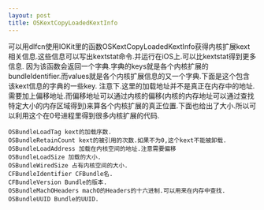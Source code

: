 ```yaml
---
layout: post
title: OSKextCopyLoadedKextInfo
---
```


可以用dlfcn使用IOKit里的函数OSKextCopyLoadedKextInfo获得内核扩展kext相关信息.这些信息可以写出kextstat命令.并运行在iOS上.可以比kextstat得到更多信息.
因为该函数会返回一个字典.字典的keys就是各个内核扩展的bundleIdentifier.而values就是各个内核扩展信息的又一个字典.下面是这个包含该kext信息的字典的一些key.
注意下.这里的加载地址并不是真正在内存中的地址.需要加上偏移地址.而偏移地址可以通过内核的偏移(内核的内存地址可以通过查找特定大小的内存区域得到)来算各个内核扩展的真正位置.下面也给出了大小.所以可以利用这个在0号进程里得到很多内核扩展的代码.
```
OSBundleLoadTag kext的加载序数.
OSBundleRetainCount kext的被引用的次数.如果不为0,这个kext不能被卸载.
OSBundleLoadAddress 加载在内核空间的地址.注意需要偏移
OSBundleLoadSize 加载的大小.
OSBundleWiredSize 占有内核空间的大小.
CFBundleIdentifier CFBundle名.
CFBundleVersion Bundle的版本.
OSBundleMachOHeaders machO的Headers的十六进制.可以用来在内存中查找.
OSBundleUUID Bundle的UUID.
```


